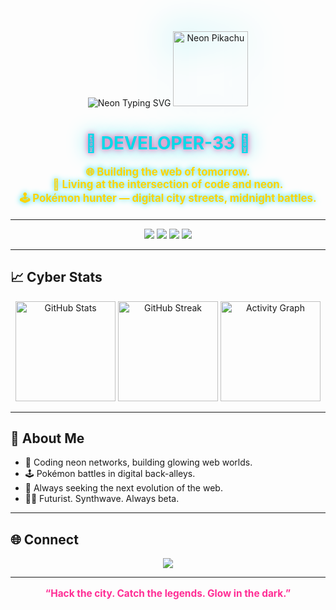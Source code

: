 
<!-- HYPER-FUTURISTIC CYBERPUNK PROFILE README for developer-33 -->

<div align="center">

<!-- Neon animated header -->
<img src="https://readme-typing-svg.demolab.com?font=Orbitron&size=36&pause=2000&color=FF2D95&center=true&vCenter=true&width=600&lines=SYSTEM+BOOTING...;WELCOME+TO+MY+NEON+GRID;CODENAME%3A+DEVELOPER-33;WEB+HACKER+%E2%9A%A1%EF%B8%8F;" alt="Neon Typing SVG" />

<!-- Neon avatar or pixel art (replace as desired) -->
<img src="https://raw.githubusercontent.com/akabab/pokemon-sprites/master/sprites/animated/25.gif" width="120" alt="Neon Pikachu" style="filter: drop-shadow(0 0 30px #05d9e8);" />

<h1 align="center" style="color:#05d9e8;text-shadow:0 0 10px #ff2d95, 0 0 30px #05d9e8;">👾 DEVELOPER-33 👾</h1>

<p align="center" style="color:#ffd300;font-size:1.2em;text-shadow:0 0 10px #05d9e8;">
  <b>🌐 Building the web of tomorrow.<br/>
  🚀 Living at the intersection of code and neon.<br/>
  🕹️ Pokémon hunter — digital city streets, midnight battles.</b>
</p>
</div>

---

<div align="center">

<!-- Neon skill badges -->
<img src="https://img.shields.io/badge/HTML5-FF2D95?style=for-the-badge&logo=html5&logoColor=05D9E8"/>
<img src="https://img.shields.io/badge/CSS3-05D9E8?style=for-the-badge&logo=css3&logoColor=FF2D95"/>
<img src="https://img.shields.io/badge/JavaScript-FFD300?style=for-the-badge&logo=javascript&logoColor=05D9E8"/>
<img src="https://img.shields.io/badge/React-05D9E8?style=for-the-badge&logo=react&logoColor=FFD300"/>
<!-- Add more neon badges for frameworks/libraries you use! -->

</div>

---

## 📈 Cyber Stats

<div align="center">

<!-- GitHub Stats Graphs (neon style) -->
<img src="https://github-readme-stats.vercel.app/api?username=developer-33&show_icons=true&bg_color=00000000&title_color=ff2d95&icon_color=05d9e8&text_color=ffd300&border_color=05d9e8" alt="GitHub Stats" height="160"/>
<img src="https://github-readme-streak-stats.herokuapp.com/?user=developer-33&theme=highcontrast&background=00000000&stroke=05d9e8&ring=ff2d95&currStreakLabel=ffd300" alt="GitHub Streak" height="160"/>
<img src="https://github-readme-activity-graph.cyclic.app/graph?username=developer-33&bg_color=00000000&color=ffd300&line=ff2d95&point=05d9e8&area=true&area_color=05d9e899&hide_border=true" alt="Activity Graph" height="160"/>
</div>

---

## 🦾 About Me

- 💾 Coding neon networks, building glowing web worlds.
- 🕹️ Pokémon battles in digital back-alleys.
- 🔮 Always seeking the next evolution of the web.
- 🧑‍💻 Futurist. Synthwave. Always beta.

---

## 🌐 Connect

<div align="center">
  <a href="https://github.com/developer-33">
    <img src="https://img.shields.io/badge/GitHub-05d9e8?style=for-the-badge&logo=github&logoColor=ff2d95"/>
  </a>
  <!-- Add more neon social badges as needed -->
</div>

---




<p align="center" style="color:#ff2d95;font-size:1.1em;">
  <b>“Hack the city. Catch the legends. Glow in the dark.”</b>
</p>

<!--
✨ TIP: Markdown doesn't support true font colors or CSS, but SVG badges, animated GIFs, and graphs bring your neon grid to life!
-->
